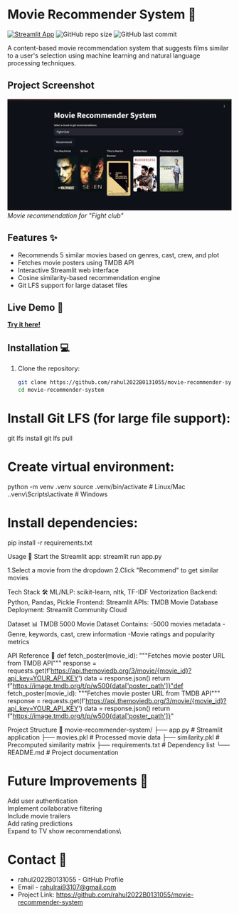 # Movie Recommender System 🎥

[![Streamlit App](https://static.streamlit.io/badges/streamlit_badge_black_white.svg)](https://movie-recommender-system-rrut.streamlit.app/)
![GitHub repo size](https://img.shields.io/github/repo-size/rahul2022B0131055/movie-recommender-system)
![GitHub last commit](https://img.shields.io/github/last-commit/rahul2022B0131055/movie-recommender-system)

A content-based movie recommendation system that suggests films similar to a user's selection using machine learning and natural language processing techniques.

## Project Screenshot
![Home Page Screenshot](./demo.png)  
*Movie recommendation for "Fight club"*

## Features ✨
- Recommends 5 similar movies based on genres, cast, crew, and plot
- Fetches movie posters using TMDB API
- Interactive Streamlit web interface
- Cosine similarity-based recommendation engine
- Git LFS support for large dataset files

## Live Demo 🔗
**[Try it here!](https://movie-recommender-system-rrut.streamlit.app/)**

## Installation 💻
1. Clone the repository:
   ```bash
   git clone https://github.com/rahul2022B0131055/movie-recommender-system.git
   cd movie-recommender-system

# Install Git LFS (for large file support):
git lfs install
git lfs pull

# Create virtual environment:
python -m venv .venv
source .venv/bin/activate  # Linux/Mac
.\.venv\Scripts\activate  # Windows

# Install dependencies:
pip install -r requirements.txt

Usage 🚀
Start the Streamlit app:
streamlit run app.py

1.Select a movie from the dropdown
2.Click "Recommend" to get similar movies

Tech Stack 🛠️
ML/NLP: scikit-learn, nltk, TF-IDF Vectorization
Backend: Python, Pandas, Pickle
Frontend: Streamlit
APIs: TMDB Movie Database
Deployment: Streamlit Community Cloud

Dataset 📊
TMDB 5000 Movie Dataset
Contains:
   -5000 movies metadata
   -Genre, keywords, cast, crew information
   -Movie ratings and popularity metrics

API Reference 🔌
def fetch_poster(movie_id):
    """Fetches movie poster URL from TMDB API"""
    response = requests.get(f'https://api.themoviedb.org/3/movie/{movie_id}?api_key=YOUR_API_KEY')
    data = response.json()
    return f"https://image.tmdb.org/t/p/w500{data['poster_path']}"def fetch_poster(movie_id):
    """Fetches movie poster URL from TMDB API"""
    response = requests.get(f'https://api.themoviedb.org/3/movie/{movie_id}?api_key=YOUR_API_KEY')
    data = response.json()
    return f"https://image.tmdb.org/t/p/w500{data['poster_path']}"


Project Structure 📂
movie-recommender-system/
├── app.py                # Streamlit application
├── movies.pkl            # Processed movie data
├── similarity.pkl        # Precomputed similarity matrix
├── requirements.txt      # Dependency list
└── README.md             # Project documentation

# Future Improvements 🔮
Add user authentication\
Implement collaborative filtering\
Include movie trailers\
Add rating predictions\
Expand to TV show recommendations\

# Contact 📧
- rahul2022B0131055 - GitHub Profile
- Email - rahulrai93107@gmail.com
- Project Link: https://github.com/rahul2022B0131055/movie-recommender-system


